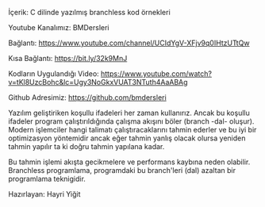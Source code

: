 İçerik: C dilinde yazılmış branchless kod örnekleri

Youtube Kanalımız: BMDersleri

Bağlantı: https://www.youtube.com/channel/UCIdYgV-XFjv9q0IHtzUTtQw

Kısa Bağlantı: https://bit.ly/32k9MnJ

Kodların Uygulandığı Video: https://www.youtube.com/watch?v=tKl8UzcBohc&lc=Ugy3NoGkxVUAT3NTuth4AaABAg

Github Adresimiz: https://github.com/bmdersleri

Yazılım geliştiriken koşullu ifadeleri her zaman kullanırız. Ancak bu koşullu ifadeler program çalıştırıldığında çalışma akışını böler (branch -dal- oluşur). Modern işlemciler hangi talimatı çalıştıracaklarını tahmin ederler ve bu iyi bir optimizasyon yöntemidir ancak eğer tahmin yanlış olacak olursa yeniden tahmin yapılır ta ki doğru tahmin yapılana kadar.

Bu tahmin işlemi akışta gecikmelere  ve performans kaybına neden olabilir. Branchless programlama, programdaki bu branch'leri (dal) azaltan bir programlama teknigidir.

Hazırlayan: Hayri Yiğit

